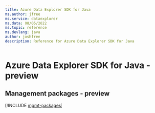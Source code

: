 ```yaml
---
title: Azure Data Explorer SDK for Java
ms.author: jfree
ms.service: dataexplorer
ms.data: 08/05/2022
ms.topic: reference
ms.devlang: java
author: joshfree
description: Reference for Azure Data Explorer SDK for Java
---
```

# Azure Data Explorer SDK for Java - preview

## Management packages - preview
[!INCLUDE [mgmt-packages](data-explorer-mgmt-index.md)]